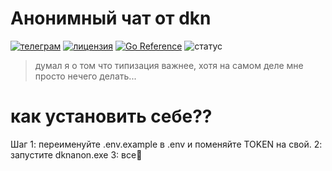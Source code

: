 # Анонимный чат от dkn
[![телеграм](https://badgen.net/static/telegram/%D0%B1%D0%BE%D1%82?icon=telegram&label)](https://t.me/dkn_anonchat_bot) [![лицензия](https://badgen.net/github/license/dttric/dkn_anonchat_bot?icon=github&label)](https://opensource.org/license/MIT) [![Go Reference](https://pkg.go.dev/badge/github.com/dttric/dkn_anonchat_bot.svg)](https://pkg.go.dev/github.com/dttric/dkn_anonchat_bot) ![статус](https://badgen.net/static/%D1%81%D1%82%D0%B0%D1%82%D1%83%D1%81/%D0%B7%D0%B0%D0%BC%D0%BE%D1%80%D0%BE%D0%B6%D0%B5%D0%BD)
> думал я о том что типизация важнее, хотя на самом деле мне просто нечего делать...

# как установить себе??
Шаг 1: переименуйте .env.example в .env и поменяйте TOKEN на свой.
    2: запустите dknanon.exe
    3: все🤯
